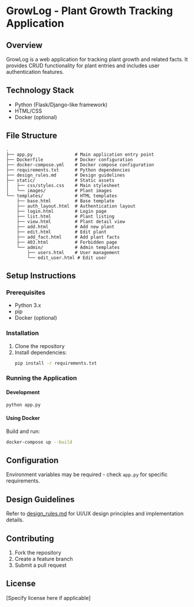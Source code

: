 # GrowLog - Plant Growth Tracking Application

## Overview
GrowLog is a web application for tracking plant growth and related facts. It provides CRUD functionality for plant entries and includes user authentication features.

## Technology Stack
- Python (Flask/Django-like framework)
- HTML/CSS
- Docker (optional)

## File Structure
```
.
├── app.py                # Main application entry point
├── Dockerfile            # Docker configuration
├── docker-compose.yml    # Docker compose configuration
├── requirements.txt      # Python dependencies
├── design_rules.md       # Design guidelines
├── static/               # Static assets
│   ├── css/styles.css    # Main stylesheet
│   └── images/           # Plant images
└── templates/            # HTML templates
    ├── base.html         # Base template
    ├── auth_layout.html  # Authentication layout
    ├── login.html        # Login page
    ├── list.html         # Plant listing
    ├── view.html         # Plant detail view
    ├── add.html          # Add new plant
    ├── edit.html         # Edit plant
    ├── add_fact.html     # Add plant facts
    ├── 403.html          # Forbidden page
    └── admin/            # Admin templates
        ├── users.html    # User management
        └── edit_user.html # Edit user
```

## Setup Instructions

### Prerequisites
- Python 3.x
- pip
- Docker (optional)

### Installation
1. Clone the repository
2. Install dependencies:
   ```bash
   pip install -r requirements.txt
   ```

### Running the Application
#### Development
```bash
python app.py
```

#### Using Docker
Build and run:
```bash
docker-compose up --build
```

## Configuration
Environment variables may be required - check `app.py` for specific requirements.

## Design Guidelines
Refer to [design_rules.md](design_rules.md) for UI/UX design principles and implementation details.

## Contributing
1. Fork the repository
2. Create a feature branch
3. Submit a pull request

## License
[Specify license here if applicable]